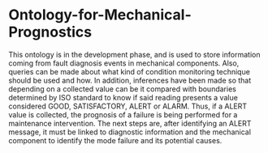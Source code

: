# Ontology-for-Mechanical-Prognostics
This ontology is in the development phase, and is used to store information coming from fault diagnosis events in mechanical components.
Also, queries can be made about what kind of condition monitoring technique should be used and how.
In addition, inferences have been made so that depending on a collected value can be it compared with boundaries determined by
ISO standard to know if said reading presents a value considered GOOD, SATISFACTORY, ALERT or ALARM. 
Thus, if a ALERT value is collected, the prognosis of a failure is being performed for a maintenance intervention.
The next steps are, after identifying an ALERT message, it must be linked to diagnostic information and the
mechanical component to identify the mode failure and its potential causes.

